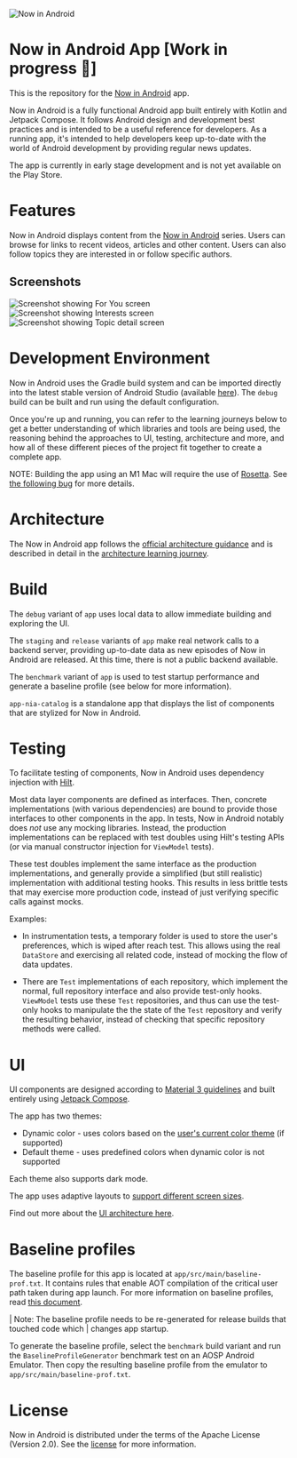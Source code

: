 ![Now in Android](docs/images/nia-splash.jpg "Now in Android")

Now in Android App [Work in progress 🚧]
==================

This is the repository for the [Now in Android](https://developer.android.com/series/now-in-android)
app.

Now in Android is a fully functional Android app built entirely with Kotlin and Jetpack Compose. It
follows Android design and development best practices and is intended to be a useful reference
for developers. As a running app, it's intended to help developers keep up-to-date with the world
of Android development by providing regular news updates.

The app is currently in early stage development and is not yet available on the Play Store.

# Features

Now in Android displays content from the
[Now in Android](https://developer.android.com/series/now-in-android) series. Users can browse for
links to recent videos, articles and other content. Users can also follow topics they are interested
in or follow specific authors.

## Screenshots

![Screenshot showing For You screen](docs/images/screenshot-1-foryou.png "Screenshot showing For You screen") 
![Screenshot showing Interests screen](docs/images/screenshot-2-interests.png "Screenshot showing Interests screen") 
![Screenshot showing Topic detail screen](docs/images/screenshot-3-topicdetail.png "Screenshot showing Topic detail screen")


# Development Environment

Now in Android uses the Gradle build system and can be imported directly into the latest stable
version of Android Studio (available [here](https://developer.android.com/studio)). The `debug`
build can be built and run using the default configuration.

Once you're up and running, you can refer to the learning journeys below to get a better
understanding of which libraries and tools are being used, the reasoning behind the approaches to
UI, testing, architecture and more, and how all of these different pieces of the project fit
together to create a complete app.

NOTE: Building the app using an M1 Mac will require the use of
[Rosetta](https://support.apple.com/en-gb/HT211861). See
[the following bug](https://github.com/protocolbuffers/protobuf/issues/9397#issuecomment-1086138036)
for more details.

# Architecture

The Now in Android app follows the
[official architecture guidance](https://developer.android.com/topic/architecture) 
and is described in detail in the
[architecture learning journey](docs/ArchitectureLearningJourney.md).

# Build

The `debug` variant of `app` uses local data to allow immediate building and exploring the UI.

The `staging` and `release` variants of `app` make real network calls to a backend server, providing
up-to-date data as new episodes of Now in Android are released. At this time, there is not a
public backend available.

The `benchmark` variant of `app` is used to test startup performance and generate a baseline profile
(see below for more information).

`app-nia-catalog` is a standalone app that displays the list of components that are stylized for
Now in Android.

# Testing

To facilitate testing of components, Now in Android uses dependency injection with
[Hilt](https://developer.android.com/training/dependency-injection/hilt-android).

Most data layer components are defined as interfaces.
Then, concrete implementations (with various dependencies) are bound to provide those interfaces to
other components in the app.
In tests, Now in Android notably does _not_ use any mocking libraries.
Instead, the production implementations can be replaced with test doubles using Hilt's testing APIs
(or via manual constructor injection for `ViewModel` tests).

These test doubles implement the same interface as the production implementations, and generally
provide a simplified (but still realistic) implementation with additional testing hooks.
This results in less brittle tests that may exercise more production code, instead of just verifying
specific calls against mocks.

Examples:
- In instrumentation tests, a temporary folder is used to store the user's preferences, which is
  wiped after reach test.
  This allows using the real `DataStore` and exercising all related code, instead of mocking the 
  flow of data updates.

- There are `Test` implementations of each repository, which implement the normal, full repository
  interface and also provide test-only hooks.
  `ViewModel` tests use these `Test` repositories, and thus can use the test-only hooks to
  manipulate the the state of the `Test` repository and verify the resulting behavior, instead of
  checking that specific repository methods were called.

# UI

UI components are designed according to [Material 3 guidelines](https://m3.material.io/) and built
entirely using [Jetpack Compose](https://developer.android.com/jetpack/compose). 

The app has two themes: 

- Dynamic color - uses colors based on the [user's current color theme](https://material.io/blog/announcing-material-you) (if supported)
- Default theme - uses predefined colors when dynamic color is not supported

Each theme also supports dark mode. 

The app uses adaptive layouts to
[support different screen sizes](https://developer.android.com/guide/topics/large-screens/support-different-screen-sizes).

Find out more about the [UI architecture here](docs/ArchitectureLearningJourney.md#ui-layer).

# Baseline profiles

The baseline profile for this app is located at `app/src/main/baseline-prof.txt`.
It contains rules that enable AOT compilation of the critical user path taken during app launch.
For more information on baseline profiles, read [this document](https://developer.android.com/studio/profile/baselineprofiles).

| Note: The baseline profile needs to be re-generated for release builds that touched code which
| changes app startup.

To generate the baseline profile, select the `benchmark` build variant and run the
`BaselineProfileGenerator` benchmark test on an AOSP Android Emulator.
Then copy the resulting baseline profile from the emulator to `app/src/main/baseline-prof.txt`.

# License

Now in Android is distributed under the terms of the Apache License (Version 2.0). See the
[license](LICENSE) for more information.
